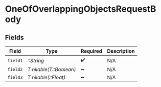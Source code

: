 # OneOfOverlappingObjectsRequestBody


## Fields

| Field                   | Type                    | Required                | Description             |
| ----------------------- | ----------------------- | ----------------------- | ----------------------- |
| `field1`                | *::String*              | :heavy_check_mark:      | N/A                     |
| `field2`                | *T.nilable(T::Boolean)* | :heavy_minus_sign:      | N/A                     |
| `field3`                | *T.nilable(::Float)*    | :heavy_minus_sign:      | N/A                     |